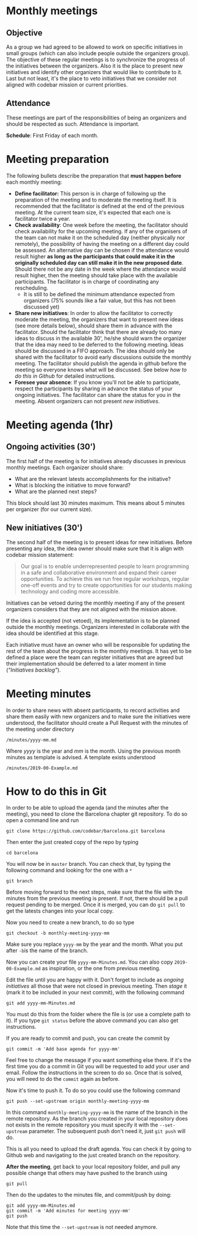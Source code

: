 # Monthly meetings

## Objective

As a group we had agreed to be allowed to work on specific initiatives in small groups (which can also include people outside the organizers group). The objective of these regular meetings is to synchronize the progress of the initiatives between the organizers. Also it is the place to present new initiatives and identify other organizers that would like to contribute to it. Last but not least, it's the place to veto initiatives that we consider not aligned with codebar mission or current priorities.

## Attendance
These meetings are part of the responsibilities of being an organizers and should be respected as such. Attendance is important.

**Schedule**: First Friday of each month.

# Meeting preparation
The following bullets describe the preparation that **must happen before** each monthly meeting:
* **Define facilitator:** This person is in charge of following up the preparation of the meeting and to moderate the meeting itself. It is recommended that the facilitator is defined at the end of the previous meeting. At the current team size, it's expected that each one is facilitator twice a year.
* **Check availability**: One week before the meeting, the facilitator should check availability for the upcoming meeting. If any of the organisers of the team can not make it on the scheduled day (neither physically nor remotely), the possibility of having the meeting on a different day could be assessed. An alternative day can be chosen if the attendance would result higher **as long as the participants that could make it in the originally scheduled day can still make it in the new proposed date**. Should there not be any date in the week where the attendance would result higher, then the meeting should take place with the available participants. The facilitator is in charge of coordinating any rescheduling.
    * It is still to be defined the minimum attendance expected from organizers (75% sounds like a fair value, but this has not been discussed yet)
* **Share new initiatives**: In order to allow the facilitator to correctly moderate the meeting, the organizers that want to present new ideas (see more details below), should share them in advance with the facilitator. Should the facilitator think that there are already too many ideas to discuss in the available 30', he/she should warn the organizer that the idea may need to be deferred to the following meeting. Ideas should be discussed in a FIFO approach. The idea should only be shared with the facilitator to avoid early discussions outside the monthly meeting. The facilitator should publish the agenda in github before the meeting so everyone knows what will be discussed. See below _how to do this in Github_ for detailed instructions.
* **Foresee your absence**: If you know you'll not be able to participate, respect the participants by sharing in advance the status of your ongoing initiatives. The facilitator can share the status for you in the meeting. Absent organizers can not present _new initiatives_.

# Meeting agenda (1hr)

## Ongoing activities (30')
The first half of the meeting is for initiatives already discusses in previous monthly meetings. Each organizer should share:
  * What are the relevant latests accomplishments for the initiative?
  * What is blocking the initiative to move forward?
  * What are the planned next steps?

This block should last 30 minutes maximum. This means about 5 minutes per organizer (for our current size).

## New initiatives (30')
The second half of the meeting is to present ideas for new initiatives. Before presenting any idea, the idea owner should make sure that it is align with codebar mission statement:

> Our goal is to enable underrepresented people to learn programming in a safe and collaborative environment and expand their career opportunities. To achieve this we run free regular workshops, regular one-off events and try to create opportunities for our students making technology and coding more accessible.

Initiatives can be vetoed during the monthly meeting if any of the present organizers considers that they are not aligned with the mission above.

If the idea is accepted (not vetoed), its implementation is to be planned outside the monthly meetings. Organizers interested in collaborate with the idea should be identified at this stage.

Each initiative must have an owner who will be responsible for updating the rest of the team about the progress in the monthly meetings. It has yet to be defined a place were the team can register initiatives that are agreed but their implementation should be deferred to a later moment in time (_"Initiatives backlog"_).

# Meeting minutes
In order to share news with absent participants, to record activities and share them easily with new organizers and to make sure the initiatives were understood, the facilitator should create a Pull Request with the minutes of the meeting under directory
```
/minutes/yyyy-mm.md
```
Where _yyyy_ is the year and _mm_ is the month. Using the previous month minutes as template is advised. A template exists understood
```
/minutes/2019-00-Example.md
```

# How to do this in Git

In order to be able to upload the agenda (and the minutes after the meeting), you need to clone the Barcelona chapter git repository. To do so open a command line and run
```
git clone https://github.com/codebar/barcelona.git barcelona
```

Then enter the just created copy of the repo by typing
```
cd barcelona
```
You will now be in `master` branch. You can check that, by typing the following command and looking for the one with a `*`
```
git branch
```

Before moving forward to the next steps, make sure that the file with the minutes from the previous meeting is present. If not, there should be a pull request pending to be merged. Once it is merged, you can do `git pull` to get the latests changes into your local copy.

Now you need to create a new branch, to do so type
```
git checkout -b monthly-meeting-yyyy-mm
```
Make sure you replace `yyyy-mm` by the year and the month. What you put after `-b`is the name of the branch.

Now you can create your file `yyyy-mm-Minutes.md`. You can also copy `2019-00-Example.md` as inspiration, or the one from previous meeting.

Edit the file until you are happy with it. Don't forget to include as *ongoing initiatives* all those that were not closed in previous meeting. Then _stage_ it (mark it to be included in your next commit), with the following command
```
git add yyyy-mm-Minutes.md
```
You must do this from the folder where the file is (or use a complete path to it). If you type `git status` before the above command you can also get instructions.

If you are ready to commit and push, you can create the commit by
```
git commit -m 'Add base agenda for yyyy-mm'
```
Feel free to change the message if you want something else there. If it's the first time you do a commit in Git you will be requested to add your user and email. Follow the instructions in the screen to do so. Once that is solved, you will need to do the `commit` again as before.

Now it's time to push it. To do so you could use the following command
```
git push --set-upstream origin monthly-meeting-yyyy-mm
```
In this command `monthly-meeting-yyyy-mm` is the name of the branch in the remote repository. As the branch you created in your local repository does not exists in the remote repository you must specify it with the `--set-upstream` parameter. The subsequent push don't need it, just `git push` will do.

This is all you need to upload the draft agenda. You can check it by going to Github web and navigating to the just created branch on the repository.

**After the meeting**, get back to your local repository folder, and pull any possible change that others may have pushed to the branch using
```
git pull
```

Then do the updates to the minutes file, and commit/push by doing:
```
git add yyyy-mm-Minutes.md
git commit -m 'Add minutes for meeting yyyy-mm'
git push
```
Note that this time the `--set-upstream` is not needed anymore.
